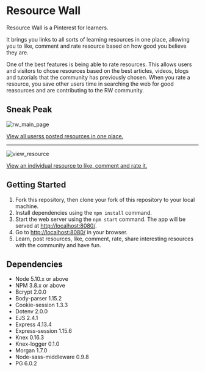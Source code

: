 # Resource Wall

Resource Wall is a Pinterest for learners. 

It brings you links to all sorts of learning resources in one place, allowing you to like, comment and rate resource based on how good you believe they are. 

One of the best features is being able to rate resources. This allows users and visitors to chose resources based on the best articles, videos, blogs and tutorials that the community has previously chosen. When you rate a resource, you save other users time in searching the web for good reasources and are contributing to the RW community.

## Sneak Peak

![rw_main_page](https://github.com/sddanila/Midterm-DGD/blob/master/docs/rw_main_page.png?raw=true)

[View all userss posted resources in one place.](https://github.com/sddanila/Midterm-DGD/blob/master/docs/rw_main_page.png?raw=true)

***

![view_resource](https://github.com/sddanila/Midterm-DGD/blob/master/docs/view_resource.png?raw=true)

[View an individual resource to like, comment and rate it.](https://github.com/sddanila/Midterm-DGD/blob/master/docs/view_resource.png?raw=true)


## Getting Started

1. Fork this repository, then clone your fork of this repository to your local machine.
2. Install dependencies using the `npm install` command.
3. Start the web server using the `npm start` command. The app will be served at <http://localhost:8080/>.
4. Go to <http://localhost:8080/> in your browser.
5. Learn, post resources, like, comment, rate, share interesting resources with the community and have fun. 

## Dependencies

- Node 5.10.x or above
- NPM 3.8.x or above
- Bcrypt 2.0.0
- Body-parser 1.15.2
- Cookie-session 1.3.3
- Dotenv 2.0.0
- EJS 2.4.1
- Express 4.13.4
- Express-session 1.15.6
- Knex 0.16.3
- Knex-logger 0.1.0
- Morgan 1.7.0
- Node-sass-middleware 0.9.8
- PG 6.0.2
